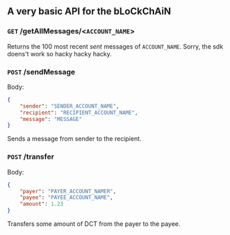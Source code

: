 ## A very basic API for the bLoCkChAiN

### `GET` /getAllMessages/<`ACCOUNT_NAME`>
Returns the 100 most recent *sent* messages of `ACCOUNT_NAME`. Sorry, the sdk doens't work so hacky hacky hacky.

### `POST` /sendMessage
Body:
```json
{
    "sender": "SENDER_ACCOUNT_NAME",
    "recipient": "RECIPIENT_ACCOUNT_NAME",
    "message": "MESSAGE"
} 
```

Sends a message from sender to the recipient.

### `POST` /transfer
Body:
```json
{
    "payer": "PAYER_ACCOUNT_NAMER",
    "payee": "PAYEE_ACCOUNT_NAME",
    "amount": 1.23
} 
```

Transfers some amount of DCT from the payer to the payee.
